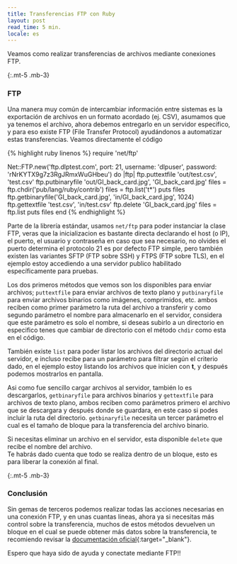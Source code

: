 ```yaml
---
title: Transferencias FTP con Ruby
layout: post
read_time: 5 min.
locale: es
---
```


Veamos como realizar transferencias de archivos mediante conexiones FTP.

{:.mt-5 .mb-3}
### FTP
Una manera muy común de intercambiar información entre sistemas es la exportación de archivos en un formato acordado (ej. CSV), asumamos que ya tenemos el archivo, ahora debemos entregarlo en un servidor especifico, y para eso existe FTP (File Transfer Protocol) ayudándonos a automatizar estas transferencias. Veamos directamente el código

{% highlight ruby linenos %}
require 'net/ftp'

Net::FTP.new('ftp.dlptest.com', port: 21, username: 'dlpuser', password: 'rNrKYTX9g7z3RgJRmxWuGHbeu') do |ftp|
  ftp.puttextfile 'out/test.csv', 'test.csv'
  ftp.putbinaryfile 'out/GI_back_card.jpg', 'GI_back_card.jpg'
  files = ftp.chdir('pub/lang/ruby/contrib')
  files = ftp.list('t*')
  puts files
  ftp.getbinaryfile('GI_back_card.jpg', 'in/GI_back_card.jpg', 1024)
  ftp.gettextfile 'test.csv', 'in/test.csv'
  ftp.delete 'GI_back_card.jpg'
  files = ftp.list
  puts files
end
{% endhighlight %}

Parte de la librería estándar, usamos `net/ftp` para poder instanciar la clase FTP, veras que la inicializacion es bastante directa declarando el host (o IP), el puerto, el usuario y contraseña en caso que sea necesario, no olvides el puerto determina el protocolo 21 es por defecto FTP simple, pero también existen las variantes SFTP (FTP sobre SSH) y FTPS (FTP sobre TLS), en el ejemplo estoy accediendo a una servidor publico habilitado específicamente para pruebas.  

Los dos primeros métodos que vemos son los disponibles para enviar archivos; `puttextfile` para enviar archivos de texto plano y `putbinaryfile` para enviar archivos binarios como imágenes, comprimidos, etc. ambos reciben como primer parámetro la ruta del archivo a transferir y como segundo parámetro el nombre para almacenarlo en el servidor, considera que este parámetro es solo el nombre, si deseas subirlo a un directorio en especifico tenes que cambiar de directorio con el método `chdir` como esta en el código.  

También existe `list` para poder listar los archivos del directorio actual del servidor, e incluso recibe para un parámetro para filtrar según el criterio dado, en el ejemplo estoy listando los archivos que inicien con **t**, y después podemos mostrarlos en pantalla.  

Asi como fue sencillo cargar archivos al servidor, también lo es descargarlos, `getbinaryfile` para archivos binarios y `gettextfile` para archivos de texto plano, ambos reciben como parámetros primero el archivo que se descargara y después donde se guardara, en este caso si podes incluir la ruta del directorio. `getbinaryfile` necesita un tercer parámetro el cual es el tamaño de bloque para la transferencia del archivo binario.  

Si necesitas eliminar un archivo en el servidor, esta disponible `delete` que recibe el nombre del archivo.  
Te habrás dado cuenta que todo se realiza dentro de un bloque, esto es para liberar la conexión al final.

{:.mt-5 .mb-3}
### Conclusión
Sin gemas de terceros podemos realizar todas las acciones necesarias en una conexión FTP, y en unas cuantas lineas, ahora ya si necesitas más control sobre la transferencia, muchos de estos métodos devuelven un bloque en el cual se puede obtener más datos sobre la transferencia, te recomiendo revisar la [documentación oficial](https://ruby-doc.org/stdlib-2.4.0/libdoc/net/ftp/rdoc/Net/FTP.html){:target="_blank"}.

Espero que haya sido de ayuda y conectate mediante FTP!!
